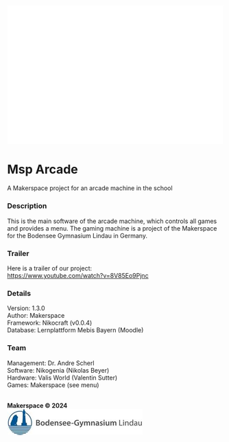 ![Arcade Logo](resources/images/arcade_logo.png "Arcade Logo")
# Msp Arcade
A Makerspace project for an arcade machine in the school

### Description
This is the main software of the arcade machine, which controls
all games and provides a menu. The gaming machine is a project of the 
Makerspace for the Bodensee Gymnasium Lindau in Germany.

### Trailer
Here is a trailer of our project:\
https://www.youtube.com/watch?v=8V85Eo9Pjnc

### Details
Version: 1.3.0\
Author: Makerspace\
Framework: Nikocraft (v0.0.4)\
Database: Lernplattform Mebis Bayern (Moodle)

### Team
Management: Dr. Andre Scherl\
Software: Nikogenia (Nikolas Beyer)\
Hardware: Valis World (Valentin Sutter)\
Games: Makerspace (see menu)

\
**Makerspace © 2024**\
![Bogy Logo](resources/images/bogy_logo.jpg "Bogy Logo")
